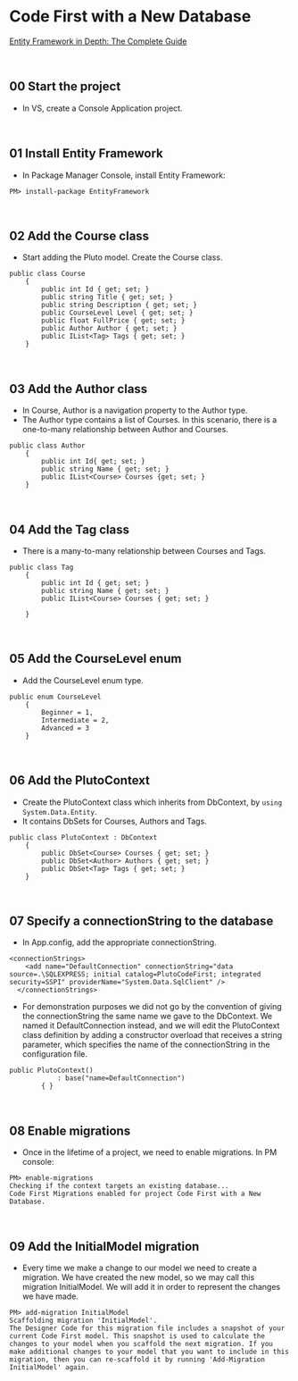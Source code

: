 # Code First with a New Database
[Entity Framework in Depth: The Complete Guide](https://www.udemy.com/entity-framework-tutorial/)

&nbsp;
## 00 Start the project
* In VS, create a Console Application project.

&nbsp;
## 01 Install Entity Framework
* In Package Manager Console, install Entity Framework:
```
PM> install-package EntityFramework
```

&nbsp;
## 02 Add the Course class
* Start adding the Pluto model. Create the Course class.
```
public class Course
    {
        public int Id { get; set; }
        public string Title { get; set; }
        public string Description { get; set; }
        public CourseLevel Level { get; set; }
        public float FullPrice { get; set; }
        public Author Author { get; set; }
        public IList<Tag> Tags { get; set; }
    }
```

&nbsp;
## 03 Add the Author class
* In Course, Author is a navigation property to the Author type.
* The Author type contains a list of Courses. In this scenario, there is a one-to-many relationship between Author and Courses.
```
public class Author
    {
        public int Id{ get; set; }
        public string Name { get; set; }
        public IList<Course> Courses {get; set; }
    }
```

&nbsp;
## 04 Add the Tag class
* There is a many-to-many relationship between Courses and Tags.
```
public class Tag
    {
        public int Id { get; set; }
        public string Name { get; set; }
        public IList<Course> Courses { get; set; }

    }
```

&nbsp;
## 05 Add the CourseLevel enum
* Add the CourseLevel enum type.
```
public enum CourseLevel
    {
        Beginner = 1,
        Intermediate = 2,
        Advanced = 3
    }
```

&nbsp;
## 06 Add the PlutoContext
* Create the PlutoContext class which inherits from DbContext, by `using System.Data.Entity`.
* It contains DbSets for Courses, Authors and Tags.
```
public class PlutoContext : DbContext
    {
        public DbSet<Course> Courses { get; set; }
        public DbSet<Author> Authors { get; set; }
        public DbSet<Tag> Tags { get; set; }
    }
```

&nbsp;
## 07 Specify a connectionString to the database
* In App.config, add the appropriate connectionString.
```
<connectionStrings>
    <add name="DefaultConnection" connectionString="data source=.\SQLEXPRESS; initial catalog=PlutoCodeFirst; integrated security=SSPI" providerName="System.Data.SqlClient" />
  </connectionStrings>
```
* For demonstration purposes we did not go by the convention of giving the connectionString the same name we gave to the DbContext.
We named it DefaultConnection instead, and we will edit the PlutoContext class definition by adding a constructor overload that receives a string parameter, which specifies the name of the connectionString in the configuration file.
```
public PlutoContext()
            : base("name=DefaultConnection")
        { }
```

&nbsp;
## 08 Enable migrations
* Once in the lifetime of a project, we need to enable migrations. In PM console:
```
PM> enable-migrations
Checking if the context targets an existing database...
Code First Migrations enabled for project Code First with a New Database.
```

&nbsp;
## 09 Add the InitialModel migration
* Every time we make a change to our model we need to create a migration. We have created the new model, so we may call this migration InitialModel. We will add it in order to represent the changes we have made.
```
PM> add-migration InitialModel
Scaffolding migration 'InitialModel'.
The Designer Code for this migration file includes a snapshot of your current Code First model. This snapshot is used to calculate the changes to your model when you scaffold the next migration. If you make additional changes to your model that you want to include in this migration, then you can re-scaffold it by running 'Add-Migration InitialModel' again.
```
